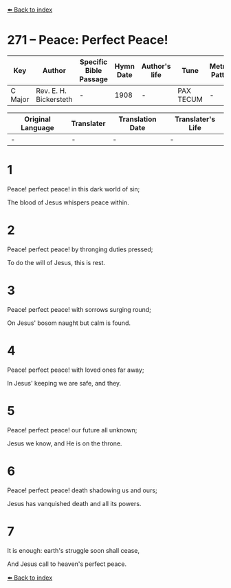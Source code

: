 [⬅️ Back to index](../README.md)

# 271 – Peace:  Perfect Peace!

Key | Author   | Specific Bible Passage     |Hymn Date |Author's life |Tune |Metrical Pattern   |Composer/Source
-- | --------- | ---------------------------|----------|--------------|-----|-------------------|-------------  
C Major |Rev. E. H. Bickersteth |- |1908 |- |PAX TECUM |- |G. T. Caldbeck

Original Language | Translater | Translation Date   | Translater's Life  
----------------- | --------- | --------------------|-------------     
\- |- |- |-




# 1

Peace!  perfect peace!  in this dark world of sin;

The blood of Jesus whispers peace within.



# 2

Peace!  perfect peace!  by thronging duties pressed;

To do the will of Jesus, this is rest.



# 3

Peace!  perfect peace!  with sorrows surging round;

On Jesus' bosom naught but calm is found.



# 4

Peace!  perfect peace!  with loved ones far away;

In Jesus' keeping we are safe, and they.



# 5

Peace!  perfect peace!  our future all unknown;

Jesus we know, and He is on the throne.



# 6

Peace!  perfect peace!  death shadowing us and ours;

Jesus has vanquished death and all its powers.



# 7

It is enough:  earth's struggle soon shall cease,

And Jesus call to heaven's perfect peace.

[⬅️ Back to index](../README.md)
